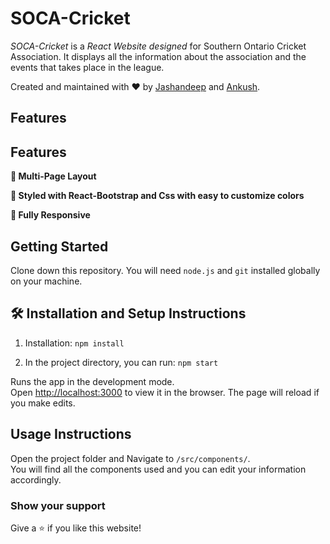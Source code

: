 # SOCA-Cricket


*SOCA-Cricket* is a *React Website designed* for Southern Ontario Cricket Association. It displays all the information about the association and the events that takes place in the league.

Created and maintained with ❤️ by [Jashandeep](https://www.linkedin.com/in/jashandeepsingh62/) and [Ankush](https://www.linkedin.com/in/ankushkumar7906/).

## Features

## Features

**📖 Multi-Page Layout**

**🎨 Styled with React-Bootstrap and Css with easy to customize colors**

**📱 Fully Responsive**

## Getting Started

Clone down this repository. You will need `node.js` and `git` installed globally on your machine.

## 🛠 Installation and Setup Instructions

1. Installation: `npm install`

2. In the project directory, you can run: `npm start`

Runs the app in the development mode.\
Open [http://localhost:3000](http://localhost:3000) to view it in the browser.
The page will reload if you make edits.

## Usage Instructions

Open the project folder and Navigate to `/src/components/`. <br/>
You will find all the components used and you can edit your information accordingly.

### Show your support

Give a ⭐ if you like this website!
